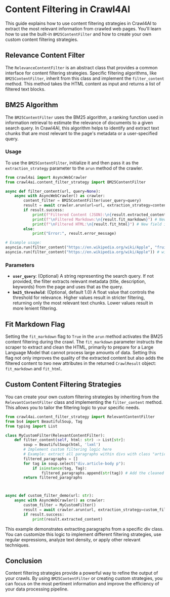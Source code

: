 # Content Filtering in Crawl4AI

This guide explains how to use content filtering strategies in Crawl4AI to extract the most relevant information from crawled web pages.  You'll learn how to use the built-in `BM25ContentFilter` and how to create your own custom content filtering strategies.

## Relevance Content Filter

The `RelevanceContentFilter` is an abstract class that provides a common interface for content filtering strategies. Specific filtering algorithms, like `BM25ContentFilter`, inherit from this class and implement the `filter_content` method. This method takes the HTML content as input and returns a list of filtered text blocks.

## BM25 Algorithm

The `BM25ContentFilter` uses the BM25 algorithm, a ranking function used in information retrieval to estimate the relevance of documents to a given search query. In Crawl4AI, this algorithm helps to identify and extract text chunks that are most relevant to the page's metadata or a user-specified query.

### Usage

To use the `BM25ContentFilter`, initialize it and then pass it as the `extraction_strategy` parameter to the `arun` method of the crawler.

```python
from crawl4ai import AsyncWebCrawler
from crawl4ai.content_filter_strategy import BM25ContentFilter

async def filter_content(url, query=None):
    async with AsyncWebCrawler() as crawler:
        content_filter = BM25ContentFilter(user_query=query)
        result = await crawler.arun(url=url, extraction_strategy=content_filter, fit_markdown=True) # Set fit_markdown flag to True to trigger BM25 filtering
        if result.success:
            print(f"Filtered Content (JSON):\n{result.extracted_content}")
            print(f"\nFiltered Markdown:\n{result.fit_markdown}") # New field in CrawlResult object
            print(f"\nFiltered HTML:\n{result.fit_html}") # New field in CrawlResult object. Note that raw HTML may have tags re-organized due to internal parsing.
        else:
            print("Error:", result.error_message)

# Example usage:
asyncio.run(filter_content("https://en.wikipedia.org/wiki/Apple", "fruit nutrition health")) # with query
asyncio.run(filter_content("https://en.wikipedia.org/wiki/Apple")) # without query, metadata will be used as the query.

```

### Parameters

- **`user_query`**:  (Optional) A string representing the search query. If not provided, the filter extracts relevant metadata (title, description, keywords) from the page and uses that as the query.
- **`bm25_threshold`**: (Optional, default 1.0)  A float value that controls the threshold for relevance.  Higher values result in stricter filtering, returning only the most relevant text chunks. Lower values result in more lenient filtering.


## Fit Markdown Flag

Setting the `fit_markdown` flag to `True` in the `arun` method activates the BM25 content filtering during the crawl. The `fit_markdown` parameter instructs the scraper to extract and clean the HTML, primarily to prepare for a Large Language Model that cannot process large amounts of data. Setting this flag not only improves the quality of the extracted content but also adds the filtered content to two new attributes in the returned  `CrawlResult` object: `fit_markdown` and `fit_html`.


## Custom Content Filtering Strategies

You can create your own custom filtering strategies by inheriting from the `RelevantContentFilter` class and implementing the `filter_content` method.  This allows you to tailor the filtering logic to your specific needs.

```python
from crawl4ai.content_filter_strategy import RelevantContentFilter
from bs4 import BeautifulSoup, Tag
from typing import List

class MyCustomFilter(RelevantContentFilter):
    def filter_content(self, html: str) -> List[str]:
        soup = BeautifulSoup(html, 'lxml')
        # Implement custom filtering logic here
        # Example: extract all paragraphs within divs with class "article-body"
        filtered_paragraphs = []
        for tag in soup.select("div.article-body p"):
            if isinstance(tag, Tag):
                filtered_paragraphs.append(str(tag)) # Add the cleaned HTML element.  
        return filtered_paragraphs



async def custom_filter_demo(url: str):
    async with AsyncWebCrawler() as crawler:
        custom_filter = MyCustomFilter()
        result = await crawler.arun(url, extraction_strategy=custom_filter)
        if result.success:
            print(result.extracted_content)

```

This example demonstrates extracting paragraphs from a specific div class.  You can customize this logic to implement different filtering strategies, use regular expressions, analyze text density, or apply other relevant techniques.

## Conclusion

Content filtering strategies provide a powerful way to refine the output of your crawls. By using `BM25ContentFilter` or creating custom strategies, you can focus on the most pertinent information and improve the efficiency of your data processing pipeline.
